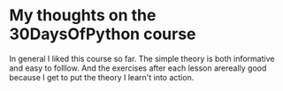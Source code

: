 # My thoughts on the 30DaysOfPython course

In general I liked this course so far. The simple theory is both informative and easy to folllow. And the exercises after each lesson arereally good because I get to put the theory I learn't into action.
